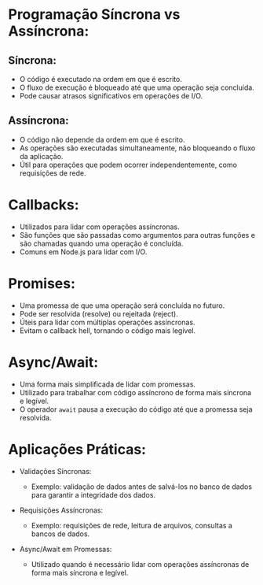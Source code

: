 # Programação Síncrona vs Assíncrona:

## Síncrona:
- O código é executado na ordem em que é escrito.
- O fluxo de execução é bloqueado até que uma operação seja concluída.
- Pode causar atrasos significativos em operações de I/O.

## Assíncrona:
- O código não depende da ordem em que é escrito.
- As operações são executadas simultaneamente, não bloqueando o fluxo da aplicação.
- Útil para operações que podem ocorrer independentemente, como requisições de rede.

# Callbacks:
- Utilizados para lidar com operações assíncronas.
- São funções que são passadas como argumentos para outras funções e são chamadas quando uma operação é concluída.
- Comuns em Node.js para lidar com I/O.

# Promises:
- Uma promessa de que uma operação será concluída no futuro.
- Pode ser resolvida (resolve) ou rejeitada (reject).
- Úteis para lidar com múltiplas operações assíncronas.
- Evitam o callback hell, tornando o código mais legível.

# Async/Await:
- Uma forma mais simplificada de lidar com promessas.
- Utilizado para trabalhar com código assíncrono de forma mais síncrona e legível.
- O operador `await` pausa a execução do código até que a promessa seja resolvida.

# Aplicações Práticas:
- Validações Síncronas:
  - Exemplo: validação de dados antes de salvá-los no banco de dados para garantir a integridade dos dados.

- Requisições Assíncronas:
  - Exemplo: requisições de rede, leitura de arquivos, consultas a bancos de dados.

- Async/Await em Promessas:
  - Utilizado quando é necessário lidar com operações assíncronas de forma mais síncrona e legível.
